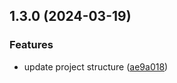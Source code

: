 

## 1.3.0 (2024-03-19)


### Features

* update project structure ([ae9a018](https://github.com/paulofellix/awsp/commit/ae9a018b139f21a7f6e5dded617f0d94d47036b5))
